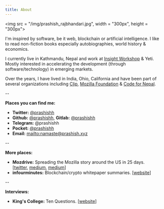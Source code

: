 ```yaml
---
title: About
---
```

<img src = "/img/prashish_rajbhandari.jpg", width = "300px", height = "300px">

I'm inspired by software, be it web, blockchain or artificial intelligence. I like to read non-fiction books especially autobiographies, world history & economics.

I currently live in Kathmandu, Nepal and work at [Insight Workshop](https://insightworkshop.io/) & Yeti. Mostly interested in accelerating the development (through software/technology) in emerging markets.

Over the years, I have lived in India, Ohio, California and have been part of several organizations including [Clip](https://clip.mx/), [Mozilla Foundation](https://reps.mozilla.org/) & [Code for Nepal](http://codefornepal.org).

\--

**Places you can find me:**

* **Twitter:** [@prashishh](https://twitter.com/prashishh)
* **Github:** [@prashishh](https://github.com/prashishh), **Gitlab:** [@prashishh](https://gitlab.com/prashishh)
* **Telegram:** @prashishh
* **Pocket:** [@prashishh](https://getpocket.com/@prashishh)
* **Email:** <mailto:namaste@prashish.xyz>

\--

**More places:**

* **Mozdrive:** Spreading the Mozilla story around the US in 25 days. [[twitter](https://twitter.com/mozdrive), [medium](https://medium.com/@prashishh/the-plan-after-mozdrive-24aacb9cf2d5), [medium](https://medium.com/@prashishh/how-mozdrive-started-af56d4be8a82)]
* **infourminutes:** Blockchain/crypto whitepaper summaries. [[website](https://infourminutes.co/)]

\--

**Interviews:**

* **King's College:** Ten Questions. [[website](https://www.kingscollege.edu.np/tenquestions-with-prashish-rajbhandari/)]
